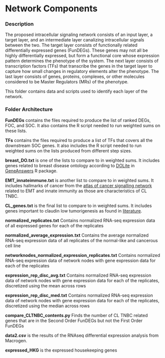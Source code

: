 Network Components
==========

### Description  
The proposed intracellular signaling network consists of an input layer, a target layer, and an intermediate layer canalizing intracellular signals between the two. The target layer consists of functionally related differentially expressed genes (FunDEGs). These genes may not all be highly differentially expressed, but form a functional core whose expression pattern determines the phenotype of the system. The next layer consists of transcription factors (TFs) that transcribe the genes in the target layer to capture how small changes in regulatory elements alter the phenotype. The last layer consists of genes, proteins, complexes, or other molecules considered to be Master Regulators (MRs) of the phenotype.

This folder contains data and scripts used to identify each layer of the network.

### Folder Architecture  

**FunDEGs** contains the files required to produce the list of ranked DEGs, FOC, and SOC. It also contains the R script needed to run weighted sums on these lists.

**TFs** contains the files required to produce a list of TFs that covers all the downstream SOC genes. It also includes the R script needed to run weighted sums on the lists produced from different step sizes. 

**breast_DO.txt** is one of the lists to compare to in weighted sums. It includes genes related to breast disease ontology according to [DOLite](https://www.ncbi.nlm.nih.gov/pmc/articles/PMC2687947/) in [GeneAnswers](http://www.bioconductor.org/packages/2.5/bioc/html/GeneAnswers.html) R package.

**EMT_innateimmune.txt** is another list to compare to in weighted sums. It includes hallmarks of cancer from the [atlas of cancer signalling network](https://acsn.curie.fr/ACSN2/ACSN2.html) related to EMT and innate immunity as those are characteristics of CL TNBC.

**CL_genes.txt** is the final list to compare to in weighted sums. It includes genes important to claudin low tumorigenesis as found in [literature](http://cancerres.aacrjournals.org/content/77/9/2213).

**normalized_replicates.txt** Contains normalized RNA-seq expression data of all expressed genes for each of the replicates

**normalized_average_expression.txt** Contains the average normalized RNA-seq expression data of all replicates of the normal-like and cancerous cell line

**networknodes_normalized_expression_replicates.txt** Contains normalized RNA-seq expression data of network nodes with gene expression data for each of the replicates

**expression_rep_disc_avg.txt** Contains normalized RNA-seq expression data of network nodes with gene expression data for each of the replicates, discretized using the mean across rows

**expression_rep_disc_med.txt** Contains normalized RNA-seq expression data of network nodes with gene expression data for each of the replicates, discretized using the median across rows

**compare_CLTNBC_contents.py** Finds the number of CL TNBC related genes that are in the Second Order FunDEGs but not the First Order FunDEGs

**data2.csv** is the results of the RNAseq differential expression analysis from Macrogen.

**expressed_HKG** is the expressed housekeeping genes
